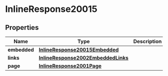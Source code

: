 

# InlineResponse20015

## Properties

Name | Type | Description | Notes
------------ | ------------- | ------------- | -------------
**embedded** | [**InlineResponse20015Embedded**](InlineResponse20015Embedded.md) |  | 
**links** | [**InlineResponse2002EmbeddedLinks**](InlineResponse2002EmbeddedLinks.md) |  | 
**page** | [**InlineResponse2001Page**](InlineResponse2001Page.md) |  | 



